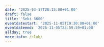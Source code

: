 ```yaml
---
date: '2025-03-17T20:15:00+01:00'
draft: false
title: 'Seki 8600'
eventdatestart: '2025-11-05T19:30:00+01:00'
eventdateend: '2025-11-05T23:59:59+01:00'
allday: true
more_info: /club/
---
```

